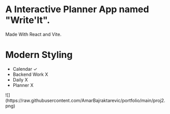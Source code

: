 # A Interactive Planner App named "Write'It". 
Made With React and Vite.

# Modern Styling
- Calendar ✓ 
- Backend Work X
- Daily X 
- Planner X



<div></div>
![](https://raw.githubusercontent.com/AmarBajraktarevic/portfolio/main/proj2.png)
